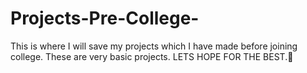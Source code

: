 # Projects-Pre-College-
This is where I will save my projects which I have made before joining college.
These are very basic projects.
LETS HOPE FOR THE BEST.🤣